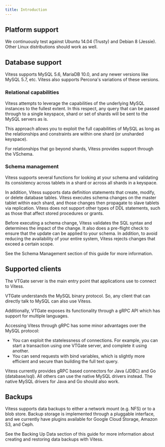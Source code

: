 ```yaml
---
title: Introduction
---
```


## Platform support

We continuously test against Ubuntu 14.04 (Trusty) and Debian 8 (Jessie). Other Linux distributions should work as well.

## Database support

Vitess supports MySQL 5.6, MariaDB 10.0, and any newer versions like MySQL 5.7, etc. Vitess also supports Percona's variations of these versions.

### Relational capabilities

Vitess attempts to leverage the capabilities of the underlying MySQL instances to the fullest extent. In this respect, any query that can be passed through to a single keyspace, shard or set of shards will be sent to the MySQL servers as is.

This approach allows you to exploit the full capabilities of MySQL as long as the relationships and constraints are within one shard (or unsharded keyspace).

For relationships that go beyond shards, Vitess provides support through the VSchema.

### Schema management

Vitess supports several functions for looking at your schema and validating its consistency across tablets in a shard or across all shards in a keyspace.

In addition, Vitess supports data definition statements that create, modify, or delete database tables. Vitess executes schema changes on the master tablet within each shard, and those changes then propagate to slave tablets via replication. Vitess does not support other types of DDL statements, such as those that affect stored procedures or grants.

Before executing a schema change, Vitess validates the SQL syntax and determines the impact of the change. It also does a pre-flight check to ensure that the update can be applied to your schema. In addition, to avoid reducing the availability of your entire system, Vitess rejects changes that exceed a certain scope.

See the Schema Management section of this guide for more information.

## Supported clients

The VTGate server is the main entry point that applications use to connect to Vitess.

VTGate understands the MySQL binary protocol. So, any client that can directly talk to MySQL can also use Vitess.

Additionally, VTGate exposes its functionality through a gRPC API which has support for multiple languages.

Accessing Vitess through gRPC has some minor advantages over the MySQL protocol:

* You can exploit the statelessness of connections. For example, you can start a transaction using one VTGate server, and complete it using another.
* You can send requests with bind variables, which is slightly more efficient and secure than building the full text query.

Vitess currently provides gRPC based connectors for Java (JDBC) and Go (database/sql). All others can use the native MySQL drivers instead. The native MySQL drivers for Java and Go should also work.

## Backups

Vitess supports data backups to either a network mount (e.g. NFS) or to a blob store. Backup storage is implemented through a pluggable interface, and we currently have plugins available for Google Cloud Storage, Amazon S3, and Ceph.

See the Backing Up Data section of this guide for more information about creating and restoring data backups with Vitess.
